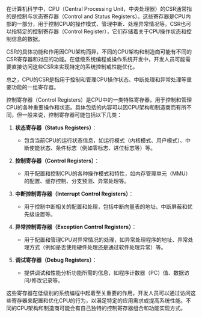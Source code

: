 在计算机科学中，CPU（Central Processing Unit，中央处理器）的CSR通常指的是控制与状态寄存器（Control and Status Registers）。这些寄存器是CPU内部的一部分，用于控制CPU的操作模式、管理中断、处理异常情况等。CSR也可以指特定的控制寄存器（Control Register），它们存储着关于CPU操作状态和控制信息的数据。

CSR的具体功能和作用因CPU架构而异，不同的CPU架构和制造商可能有不同的CSR寄存器和对应的功能。在低级系统编程或操作系统开发中，开发人员可能需要直接访问这些CSR来实现特定的系统控制或性能优化。

总之，CPU的CSR是指用于控制和管理CPU操作状态、中断处理和异常处理等重要功能的一组寄存器。



控制寄存器（Control Registers）是CPU中的一类特殊寄存器，用于控制和管理CPU的各种重要操作和状态。具体包括的内容可以因CPU架构和制造商而有所不同，但一般来说，控制寄存器可能包括以下几类：

1. **状态寄存器（Status Registers）**：
   - 包含当前CPU的运行状态信息，如运行模式（内核模式、用户模式）、中断使能状态、条件标志（例如零标志、进位标志等）等。

2. **控制寄存器（Control Registers）**：
   - 用于配置和控制CPU的各种操作模式和特性，如内存管理单元（MMU）的配置、缓存控制、分支预测、异常处理等。

3. **中断控制寄存器（Interrupt Control Registers）**：
   - 用于控制中断相关的配置和处理，包括中断向量表的地址、中断屏蔽和优先级设置等。

4. **异常控制寄存器（Exception Control Registers）**：
   - 用于配置和管理CPU对异常情况的处理，如异常处理程序的地址、异常处理方式（例如是否使用硬件处理还是通过软件处理异常）等。

5. **调试寄存器（Debug Registers）**：
   - 提供调试和性能分析功能所需的信息，如程序计数器（PC）值、数据访问/修改记录等。

这些寄存器在低级别的系统编程中起着至关重要的作用，开发人员可以通过访问这些寄存器来配置和优化CPU的行为，以满足特定的应用需求或提高系统性能。不同的CPU架构和制造商可能会有自己独特的控制寄存器组合和功能实现方式。